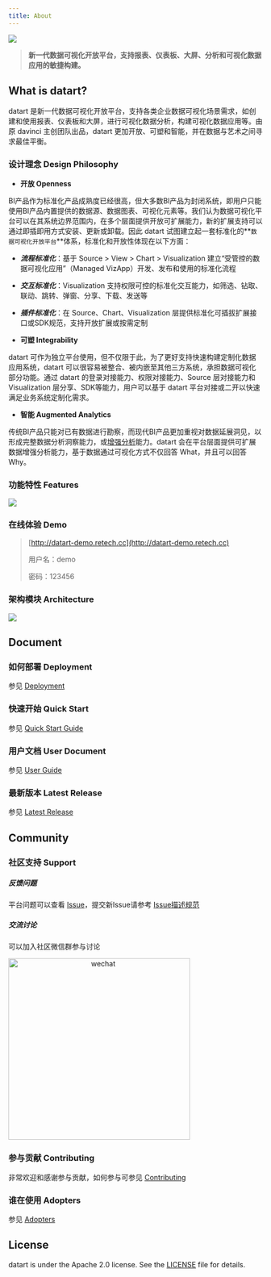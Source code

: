 ```yaml
---
title: About
---
```


![](/datart-docs/images/about/logo_with_text.jpg)
> **新一代数据可视化开放平台，支持报表、仪表板、大屏、分析和可视化数据应用的敏捷构建。**

## What is datart?
datart 是新一代数据可视化开放平台，支持各类企业数据可视化场景需求，如创建和使用报表、仪表板和大屏，进行可视化数据分析，构建可视化数据应用等。由原 davinci 主创团队出品，datart 更加开放、可塑和智能，并在数据与艺术之间寻求最佳平衡。

### 设计理念 Design Philosophy
* **开放 Openness**

 BI产品作为标准化产品成熟度已经很高，但大多数BI产品为封闭系统，即用户只能使用BI产品内置提供的数据源、数据图表、可视化元素等。我们认为数据可视化平台可以在其系统边界范围内，在多个层面提供开放可扩展能力，新的扩展支持可以通过即插即用方式安装、更新或卸载。因此 datart 试图建立起一套标准化的**`数据可视化开放平台`**体系，标准化和开放性体现在以下方面：
 * ***流程标准化***：基于 Source > View > Chart > Visualization 建立“受管控的数据可视化应用”（Managed VizApp）开发、发布和使用的标准化流程
 * ***交互标准化***：Visualization 支持权限可控的标准化交互能力，如筛选、钻取、联动、跳转、弹窗、分享、下载、发送等
 * ***插件标准化***：在 Source、Chart、Visualization 层提供标准化可插拔扩展接口或SDK规范，支持开放扩展或按需定制

* **可塑 Integrability**

 datart 可作为独立平台使用，但不仅限于此，为了更好支持快速构建定制化数据应用系统，datart 可以很容易被整合、被内嵌至其他三方系统，承担数据可视化部分功能。通过 datart 的登录对接能力、权限对接能力、Source 层对接能力和 Visualization 层分享、SDK等能力，用户可以基于 datart 平台对接或二开以快速满足业务系统定制化需求。

* **智能 Augmented Analytics**

 传统BI产品只能对已有数据进行勘察，而现代BI产品更加重视对数据延展洞见，以形成完整数据分析洞察能力，或[增强分析](https://www.gartner.com/en/information-technology/glossary/augmented-analytics)能力。datart 会在平台层面提供可扩展数据增强分析能力，基于数据通过可视化方式不仅回答 What，并且可以回答 Why。

### 功能特性 Features
![](/datart-docs/images/about/datart-vs-davinci.png)

### 在线体验 Demo
> [http://datart-demo.retech.cc](http://datart-demo.retech.cc)
> 
> 用户名：demo
> 
> 密码：123456

### 架构模块 Architecture
![](/datart-docs/images/about/architecture.png)

## Document
### 如何部署 Deployment
参见 [Deployment](/datart-docs/docs/)
### 快速开始 Quick Start
参见 [Quick Start Guide](/datart-docs/docs/first-visualization)
### 用户文档 User Document
参见 [User Guide](/datart-docs/docs/source)

### 最新版本 Latest Release
参见  [Latest Release](https://github.com/running-elephant/datart/releases)

## Community
### 社区支持 Support
##### 反馈问题
平台问题可以查看 [Issue](https://github.com/running-elephant/datart/issues)，提交新Issue请参考 [Issue描述规范](https://github.com/running-elephant/datart/tree/master/.github/ISSUE_TEMPLATE)
##### 交流讨论
可以加入社区微信群参与讨论

<img src="/datart-docs/images/about/wechat-group.jpeg" alt="wechat" style="width: 360px; text-align: center" />

### 参与贡献 Contributing
非常欢迎和感谢参与贡献，如何参与可参见 [Contributing]()

### 谁在使用 Adopters
参见 [Adopters]()

## License
datart is under the Apache 2.0 license. See the [LICENSE](https://github.com/running-elephant/datart/blob/master/LICENSE) file for details.
